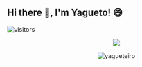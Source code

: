 ## Hi there 👋, I'm Yagueto! 😄

<!--
**Yagueteiro/yagueteiro** is a ✨ _special_ ✨ repository because its `README.md` (this file) appears on your GitHub profile.

Here are some ideas to get you started:

- 🔭 I’m currently working on ...
- 🌱 I’m currently learning ...
- 👯 I’m looking to collaborate on ...
- 🤔 I’m looking for help with ...
- 💬 Ask me about ...
- 📫 How to reach me: ...
- 😄 Pronouns: ...
- ⚡ Fun fact: ...
-->

![visitors](https://visitor-badge-reloaded.herokuapp.com/badge?page_id=yaguetoREADME&style=for-the-badge)

<div align="center"> 
  <a href=https://github.com/yagueteiro>
    <img src=https://github-readme-stats.vercel.app/api?username=yagueteiro&count_private=true&show_icons=true></img>
  </a>
  <p><img align="center" src="https://github-readme-streak-stats.herokuapp.com/?user=yagueteiro&" alt="yagueteiro" /></p>
</div>


